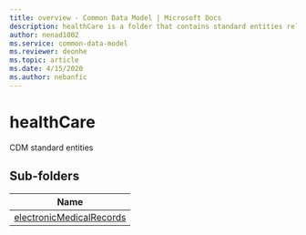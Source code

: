 ```yaml
---
title: overview - Common Data Model | Microsoft Docs
description: healthCare is a folder that contains standard entities related to the Common Data Model.
author: nenad1002
ms.service: common-data-model
ms.reviewer: deonhe
ms.topic: article
ms.date: 4/15/2020
ms.author: nebanfic
---
```


# healthCare

CDM standard entities  

## Sub-folders

|Name|
|---|
|[electronicMedicalRecords](electronicMedicalRecords/overview.md)|



